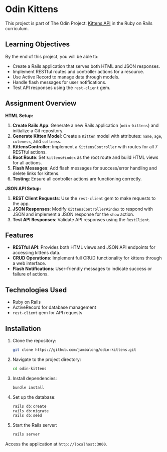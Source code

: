 # Odin Kittens

This project is part of The Odin Project: [Kittens API](https://www.theodinproject.com/lessons/ruby-on-rails-kittens-api) in the Ruby on Rails curriculum.

## Learning Objectives

By the end of this project, you will be able to:

- Create a Rails application that serves both HTML and JSON responses.
- Implement RESTful routes and controller actions for a resource.
- Use Active Record to manage data through models.
- Handle flash messages for user notifications.
- Test API responses using the `rest-client` gem.

## Assignment Overview

**HTML Setup:**

1. **Create Rails App**: Generate a new Rails application (`odin-kittens`) and initialize a Git repository.
2. **Generate Kitten Model**: Create a `Kitten` model with attributes: `name`, `age`, `cuteness`, and `softness`.
3. **KittensController**: Implement a `KittensController` with routes for all 7 RESTful actions.
4. **Root Route**: Set `kittens#index` as the root route and build HTML views for all actions.
5. **Flash Messages**: Add flash messages for success/error handling and delete links for kittens.
6. **Testing**: Ensure all controller actions are functioning correctly.

**JSON API Setup:**

1. **REST Client Requests**: Use the `rest-client` gem to make requests to the app.
2. **JSON Responses**: Modify `KittensController#index` to respond with JSON and implement a JSON response for the `show` action.
3. **Test API Responses**: Validate API responses using the `RestClient`.

## Features

- **RESTful API**: Provides both HTML views and JSON API endpoints for accessing kittens data.
- **CRUD Operations**: Implement full CRUD functionality for kittens through a web interface.
- **Flash Notifications**: User-friendly messages to indicate success or failure of actions.

## Technologies Used

- Ruby on Rails
- ActiveRecord for database management
- `rest-client` gem for API requests

## Installation

1. Clone the repository:

   ```bash
   git clone https://github.com/jambalong/odin-kittens.git
   ```

2. Navigate to the project directory:
   ```bash
   cd odin-kittens
   ```

3. Install dependencies:
   ```bash
   bundle install
   ```

4. Set up the database:
   ```bash
   rails db:create
   rails db:migrate
   rails db:seed
   ```

5. Start the Rails server:
   ```bash
   rails server
   ```

Access the application at `http://localhost:3000`.
